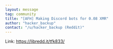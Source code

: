 ```yaml
---
layout: message
tag: community
title: "[AFH] Making Discord bots for 0.08 XMR"
author: "hacker_backup"	
contact: "/u/hacker_backup (Reddit)"
---
```


Link:  https://libredd.it/tfk833/
